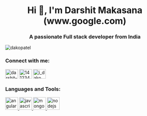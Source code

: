 <h1 align="center">Hi 👋, I'm Darshit Makasana (www.google.com)</h1>
<h3 align="center">A passionate Full stack developer from India</h3>

<p align="left"> <img src="https://komarev.com/ghpvc/?username=dakopatel&label=Profile%20views&color=0e75b6&style=flat" alt="dakopatel" /> </p>

<h3 align="left">Connect with me:</h3>
<p align="left">
<a href="https://linkedin.com/in/darshit-makasana-584382142" target="blank"><img align="center" src="https://cdn.worldvectorlogo.com/logos/linkedin-icon-2.svg" alt="darshit-makasana-584382142" height="30" width="40" /></a>
<a href="https://stackoverflow.com/users/14123406" target="blank"><img align="center" src="https://cdn.worldvectorlogo.com/logos/stack-overflow.svg" alt="14123406" height="30" width="40" /></a>
  <a href="https://instagram.com/i_dako_patel" target="blank"><img align="center" src="https://cdn.worldvectorlogo.com/logos/instagram-2016-5.svg" alt="i_dako_patel" height="30" width="40" /></a>
</p>
</p>

<h3 align="left">Languages and Tools:</h3>
<p align="left"> <a href="https://angular.io" target="_blank" rel="noreferrer"> 
  <img src="https://angular.io/assets/images/logos/angular/angular.svg" alt="angular" width="40" height="40"/> </a>
  <a href="https://www.javascript.com" target="_blank" rel="noreferrer"> 
  <img src="https://cdn.worldvectorlogo.com/logos/logo-javascript.svg" alt="javascript" width="40" height="40"/> </a>
  <a href="https://www.mongodb.com/" target="_blank" rel="noreferrer"> <img src="https://cdn.worldvectorlogo.com/logos/mongodb-icon-1.svg" alt="mongodb" width="40" height="40"/> </a> <a href="https://nodejs.org" target="_blank" rel="noreferrer"> <img src="https://cdn.worldvectorlogo.com/logos/nodejs-1.svg" alt="nodejs" width="40" height="40"/> </a> </p>

